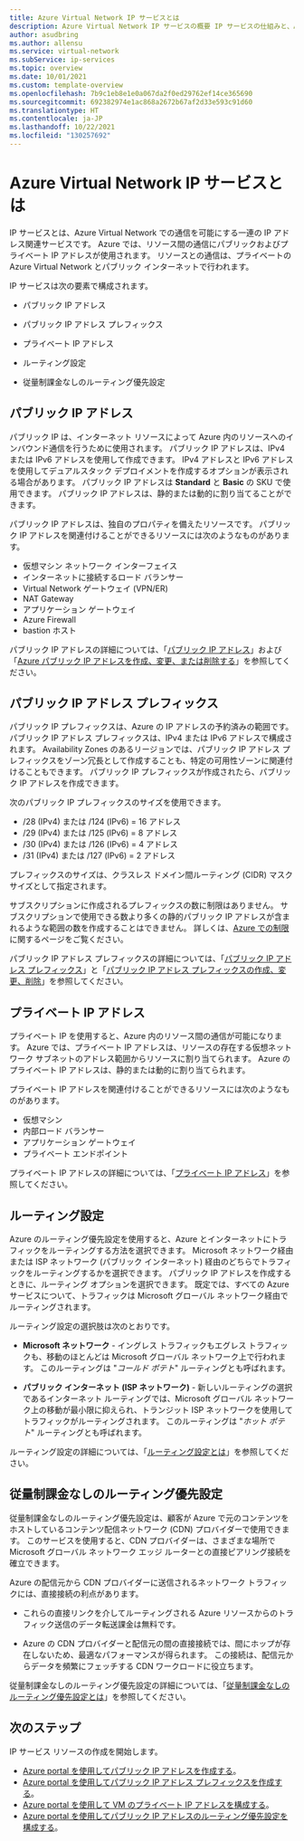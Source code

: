 ```yaml
---
title: Azure Virtual Network IP サービスとは
description: Azure Virtual Network IP サービスの概要 IP サービスの仕組みと、Azure で IP リソースを使用する方法について説明します。
author: asudbring
ms.author: allensu
ms.service: virtual-network
ms.subService: ip-services
ms.topic: overview
ms.date: 10/01/2021
ms.custom: template-overview
ms.openlocfilehash: 7b9c1eb8e1e0a067da2f0ed29762ef14ce365690
ms.sourcegitcommit: 692382974e1ac868a2672b67af2d33e593c91d60
ms.translationtype: HT
ms.contentlocale: ja-JP
ms.lasthandoff: 10/22/2021
ms.locfileid: "130257692"
---
```

# <a name="what-is-azure-virtual-network-ip-services"></a>Azure Virtual Network IP サービスとは

IP サービスとは、Azure Virtual Network での通信を可能にする一連の IP アドレス関連サービスです。 Azure では、リソース間の通信にパブリックおよびプライベート IP アドレスが使用されます。 リソースとの通信は、プライベートの Azure Virtual Network とパブリック インターネットで行われます。

IP サービスは次の要素で構成されます。

* パブリック IP アドレス

* パブリック IP アドレス プレフィックス

* プライベート IP アドレス

* ルーティング設定

* 従量制課金なしのルーティング優先設定

## <a name="public-ip-addresses"></a>パブリック IP アドレス

パブリック IP は、インターネット リソースによって Azure 内のリソースへのインバウンド通信を行うために使用されます。 パブリック IP アドレスは、IPv4 または IPv6 アドレスを使用して作成できます。 IPv4 アドレスと IPv6 アドレスを使用してデュアルスタック デプロイメントを作成するオプションが表示される場合があります。 パブリック IP アドレスは **Standard** と **Basic** の SKU で使用できます。 パブリック IP アドレスは、静的または動的に割り当てることができます。

パブリック IP アドレスは、独自のプロパティを備えたリソースです。 パブリック IP アドレスを関連付けることができるリソースには次のようなものがあります。

* 仮想マシン ネットワーク インターフェイス
* インターネットに接続するロード バランサー
* Virtual Network ゲートウェイ (VPN/ER)
* NAT Gateway
* アプリケーション ゲートウェイ
* Azure Firewall
* bastion ホスト

パブリック IP アドレスの詳細については、「[パブリック IP アドレス](./public-ip-addresses.md)」および「[Azure パブリック IP アドレスを作成、変更、または削除する](./virtual-network-public-ip-address.md)」を参照してください。

## <a name="public-ip-address-prefixes"></a>パブリック IP アドレス プレフィックス

パブリック IP プレフィックスは、Azure の IP アドレスの予約済みの範囲です。 パブリック IP アドレス プレフィックスは、IPv4 または IPv6 アドレスで構成されます。  Availability Zones のあるリージョンでは、パブリック IP アドレス プレフィックスをゾーン冗長として作成することも、特定の可用性ゾーンに関連付けることもできます。 パブリック IP プレフィックスが作成されたら、パブリック IP アドレスを作成できます。

次のパブリック IP プレフィックスのサイズを使用できます。

-  /28 (IPv4) または /124 (IPv6) = 16 アドレス
-  /29 (IPv4) または /125 (IPv6) = 8 アドレス
-  /30 (IPv4) または /126 (IPv6) = 4 アドレス
-  /31 (IPv4) または /127 (IPv6) = 2 アドレス

プレフィックスのサイズは、クラスレス ドメイン間ルーティング (CIDR) マスク サイズとして指定されます。

サブスクリプションに作成されるプレフィックスの数に制限はありません。 サブスクリプションで使用できる数より多くの静的パブリック IP アドレスが含まれるような範囲の数を作成することはできません。 詳しくは、[Azure での制限](../../azure-resource-manager/management/azure-subscription-service-limits.md?toc=%2fazure%2fvirtual-network%2ftoc.json#azure-resource-manager-virtual-networking-limits)に関するページをご覧ください。

パブリック IP アドレス プレフィックスの詳細については、「[パブリック IP アドレス プレフィックス](./public-ip-address-prefix.md)」と「[パブリック IP アドレス プレフィックスの作成、変更、削除](./manage-public-ip-address-prefix.md)」を参照してください。

## <a name="private-ip-addresses"></a>プライベート IP アドレス

プライベート IP を使用すると、Azure 内のリソース間の通信が可能になります。 Azure では、プライベート IP アドレスは、リソースの存在する仮想ネットワーク サブネットのアドレス範囲からリソースに割り当てられます。 Azure のプライベート IP アドレスは、静的または動的に割り当てられます。

プライベート IP アドレスを関連付けることができるリソースには次のようなものがあります。

* 仮想マシン
* 内部ロード バランサー
* アプリケーション ゲートウェイ
* プライベート エンドポイント

プライベート IP アドレスの詳細については、「[プライベート IP アドレス](./private-ip-addresses.md)」を参照してください。

## <a name="routing-preference"></a>ルーティング設定

Azure のルーティング優先設定を使用すると、Azure とインターネットにトラフィックをルーティングする方法を選択できます。 Microsoft ネットワーク経由または ISP ネットワーク (パブリック インターネット) 経由のどちらでトラフィックをルーティングするかを選択できます。 パブリック IP アドレスを作成するときに、ルーティング オプションを選択できます。 既定では、すべての Azure サービスについて、トラフィックは Microsoft グローバル ネットワーク経由でルーティングされます。 

ルーティング設定の選択肢は次のとおりです。

* **Microsoft ネットワーク** - イングレス トラフィックもエグレス トラフィックも、移動のほとんどは Microsoft グローバル ネットワーク上で行われます。 このルーティングは "*コールド ポテト*" ルーティングとも呼ばれます。

* **パブリック インターネット (ISP ネットワーク)** - 新しいルーティングの選択であるインターネット ルーティングでは、Microsoft グローバル ネットワーク上の移動が最小限に抑えられ、トランジット ISP ネットワークを使用してトラフィックがルーティングされます。 このルーティングは "*ホット ポテト*" ルーティングとも呼ばれます。

ルーティング設定の詳細については、「[ルーティング設定とは](./routing-preference-overview.md)」を参照してください。

## <a name="routing-preference-unmetered"></a>従量制課金なしのルーティング優先設定

従量制課金なしのルーティング優先設定は、顧客が Azure で元のコンテンツをホストしているコンテンツ配信ネットワーク (CDN) プロバイダーで使用できます。 このサービスを使用すると、CDN プロバイダーは、さまざまな場所で Microsoft グローバル ネットワーク エッジ ルーターとの直接ピアリング接続を確立できます。

Azure の配信元から CDN プロバイダーに送信されるネットワーク トラフィックには、直接接続の利点があります。

* これらの直接リンクを介してルーティングされる Azure リソースからのトラフィック送信のデータ転送課金は無料です。

* Azure の CDN プロバイダーと配信元の間の直接接続では、間にホップが存在しないため、最適なパフォーマンスが得られます。 この接続は、配信元からデータを頻繁にフェッチする CDN ワークロードに役立ちます。

従量制課金なしのルーティング優先設定の詳細については、「[従量制課金なしのルーティング優先設定とは](./routing-preference-unmetered.md)」を参照してください。

## <a name="next-steps"></a>次のステップ

IP サービス リソースの作成を開始します。

- [Azure portal を使用してパブリック IP アドレスを作成する](./create-public-ip-portal.md)。
- [Azure portal を使用してパブリック IP アドレス プレフィックスを作成する](./create-public-ip-prefix-portal.md)。
- [Azure portal を使用して VM のプライベート IP アドレスを構成する](./virtual-networks-static-private-ip-arm-pportal.md)。
- [Azure portal を使用してパブリック IP アドレスのルーティング優先設定を構成する](./routing-preference-portal.md)。